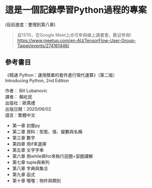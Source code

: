 # 這是一個記錄學習Python過程的專案
(目前進度：整理到第八章)
  
>自11/10，在Google Meet上亦可參與線上讀書會。歡迎參與!  
https://www.meetup.com/en-AU/TensorFlow-User-Group-Taipei/events/274161446/
  
## 參考書目
《精通 Python：運用簡單的套件進行現代運算》（第二版）  
Introducing Python, 2nd Edition  
  
作者： Bill Lubanovic    
譯者： 賴屹民  
出版社：歐萊禮    
出版日期：2020/06/02  
語言：繁體中文    


* 第一章 初嘗py 
* 第二章 資料：型態、值、變數與名稱
* 第三章 數字
* 第四章 用if來選擇
* 第五章 文字字串
* 第六章 用while與for來執行迴圈+習題講解
* 第七章 tuple與串列
* 第八章 字典與集合
* 第九章 函式
* 第十章 喔喔：物件與類別
